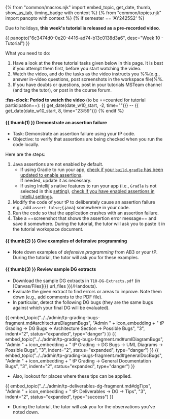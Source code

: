 {% from "common/macros.njk" import embed_topic, get_date, thumb, show_as_tab, timing_badge with context %}
{% from "common/topics.njk" import panopto with context %}
{% if semester == 'AY2425S2' %}
<box type="important" light>

Due to holidays, **this week's tutorial is released as a pre-recorded video**.

{{ panopto("6c3474d0-0e20-4416-ad74-b13c0138d3a6", desc="Week 10 - Tutorial") }}

What you need to do:

1. Have a look at the three tutorial tasks given below in this page. It is best if you attempt them first, before you start watching the video.
1. Watch the video, and do the tasks as the video instructs you %%(e.g., answer in-video questions, post screenshots in the workspace file)%%.
1. If you have doubts or questions, post in your tutorials MSTeam channel (and tag the tutor), or post in the course forum.

**:fas-clock: Period to watch the video** (to be ==counted for tutorial participation==): {{ get_date(date_w10_start, -2, time="")}} -- <span class="text-danger">{{ get_date(date_w10_start, 8, time="23:59")}}</span>
</box>
{% endif %}

#### {{ thumb(1) }} Demonstrate an assertion failure

* Task: Demonstrate an assertion failure using your tP code.
* Objective: to verify that assertions are being checked when you run the code locally.

Here are the steps:

1. Java assertions are not enabled by default.
   * If using Gradle to run your app, [check if your `build.gradle` has been updated to enable assertions](https://se-education.org/guides/tutorials/gradle.html#enabling-assertions).<br>
     If needed, update it as necessary.
   * If using Intellij's native features to run your app (i.e., `Gradle` is not selected in this [setting](https://se-education.org/guides/tutorials/images/gradle/intellijRunUsingGradle.png)), [check if you have enabled assertions in IntelliJ settings](https://se-education.org/guides/tutorials/intellijUsefulSettings.html).
1. Modify the code of your tP to deliberately cause an assertion failure<br>
   e.g., add `assert false;`{.java} somewhere in your code.
1. Run the code so that the application crashes with an assertion failure.
1. Take a ==screenshot that shows the assertion error message== and save it somewhere. During the tutorial, the tutor will ask you to paste it in the tutorial workspace document.


#### {{ thumb(2) }} Give examples of defensive programming

* Note down examples of _defensive programming_ from AB3 or your tP.<br>
  During the tutorial, the tutor will ask you for these examples.


#### {{ thumb(3) }} Review sample <tooltip content="Developer Guide">DG</tooltip> extracts

* Download the sample DG extracts in `T10-DG-Extracts.pdf` (in [Canvas/Files]({{ url_files }})/Handouts).
* Evaluate the given extract to find errors or areas to improve. Note them down (e.g., add comments to the PDF file).
* In particular, detect the following DG bugs (they are the same bugs against which your final DG will be evaluated).

{{ embed_topic("../../admin/tp-grading-bugs-fragment.md#architectureDiagramBugs", "Admin " + icon_embedding + " tP Grading → DG Bugs → Architecture Section → Possible Bugs", "3", indent="2", status="expanded", type="danger") }}
{{ embed_topic("../../admin/tp-grading-bugs-fragment.md#umlDiagramBugs", "Admin " + icon_embedding + " tP Grading → DG Bugs → UML Diagrams → Possible Bugs", "3", indent="2", status="expanded", type="danger") }}
{{ embed_topic("../../admin/tp-grading-bugs-fragment.md#generalDocBugs", "Admin " + icon_embedding + " tP Grading → General Documentation Bugs", "3", indent="2", status="expanded", type="danger") }}

* Also, lookout for places where these tips can be applied.

{{ embed_topic("../../admin/tp-deliverables-dg-fragment.md#dgTips", "Admin " + icon_embedding + " tP: Deliverables → DG → Tips", "3", indent="2", status="expanded", type="success") }}

* During the tutorial, the tutor will ask you for the observations you've noted down.
